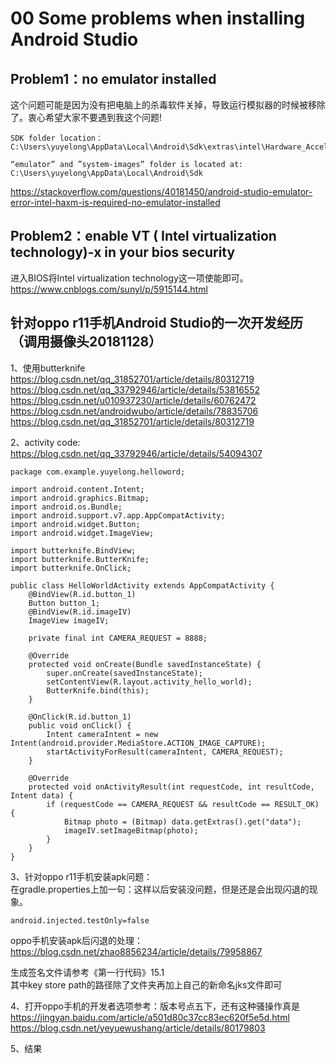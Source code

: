 00 Some problems when installing Android Studio
===

Problem1：no emulator installed
---
这个问题可能是因为没有把电脑上的杀毒软件关掉，导致运行模拟器的时候被移除了。衷心希望大家不要遇到我这个问题!
```
SDK folder location：
C:\Users\yuyelong\AppData\Local\Android\Sdk\extras\intel\Hardware_Accelerated_Execution_Manager
```
```
“emulator” and ”system-images” folder is located at:
C:\Users\yuyelong\AppData\Local\Android\Sdk
```
https://stackoverflow.com/questions/40181450/android-studio-emulator-error-intel-haxm-is-required-no-emulator-installed

Problem2：enable VT ( Intel virtualization technology)-x in your bios security
---

进入BIOS将Intel virtualization technology这一项使能即可。
https://www.cnblogs.com/sunyl/p/5915144.html

  

针对oppo r11手机Android Studio的一次开发经历（调用摄像头20181128）
---

1、使用butterknife<br>
https://blog.csdn.net/qq_31852701/article/details/80312719<br>
https://blog.csdn.net/qq_33792946/article/details/53816552<br>
https://blog.csdn.net/u010937230/article/details/60762472<br>
https://blog.csdn.net/androidwubo/article/details/78835706<br>
https://blog.csdn.net/qq_31852701/article/details/80312719<br>

2、activity code:<br>
https://blog.csdn.net/qq_33792946/article/details/54094307<br>
```
package com.example.yuyelong.helloword;

import android.content.Intent;
import android.graphics.Bitmap;
import android.os.Bundle;
import android.support.v7.app.AppCompatActivity;
import android.widget.Button;
import android.widget.ImageView;

import butterknife.BindView;
import butterknife.ButterKnife;
import butterknife.OnClick;

public class HelloWorldActivity extends AppCompatActivity {
    @BindView(R.id.button_1)
    Button button_1;
    @BindView(R.id.imageIV)
    ImageView imageIV;

    private final int CAMERA_REQUEST = 8888;

    @Override
    protected void onCreate(Bundle savedInstanceState) {
        super.onCreate(savedInstanceState);
        setContentView(R.layout.activity_hello_world);
        ButterKnife.bind(this);
    }

    @OnClick(R.id.button_1)
    public void onClick() {
        Intent cameraIntent = new Intent(android.provider.MediaStore.ACTION_IMAGE_CAPTURE);
        startActivityForResult(cameraIntent, CAMERA_REQUEST);
    }

    @Override
    protected void onActivityResult(int requestCode, int resultCode, Intent data) {
        if (requestCode == CAMERA_REQUEST && resultCode == RESULT_OK) {
            Bitmap photo = (Bitmap) data.getExtras().get("data");
            imageIV.setImageBitmap(photo);
        }
    }
}
```
3、针对oppo r11手机安装apk问题：<br>
在gradle.properties上加一句：这样以后安装没问题，但是还是会出现闪退的现象。<br>
```
android.injected.testOnly=false
```

oppo手机安装apk后闪退的处理：<br>
https://blog.csdn.net/zhao8856234/article/details/79958867<br>


生成签名文件请参考《第一行代码》15.1<br>
其中key store path的路径除了文件夹再加上自己的新命名jks文件即可 <br>

4、打开oppo手机的开发者选项参考：版本号点五下，还有这种骚操作真是<br>
https://jingyan.baidu.com/article/a501d80c37cc83ec620f5e5d.html<br>
https://blog.csdn.net/yeyuewushang/article/details/80179803<br>

5、结果
  
